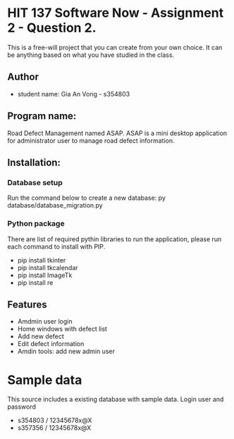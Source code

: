 # HIT 137 Software Now - Assignment 2 - Question 2.

This is a free-will project that you can create from your own choice. It can be anything based on what you have studied in the class.

## Author
* student name: Gia An Vong - s354803

## Program name:
Road Defect Management named ASAP.
ASAP is a mini desktop application for administrator user to manage road defect information.

## Installation:
### Database setup
Run the command below to create a new database: 
py database/database_migration.py


### Python package
There are list of required pythin libraries to run the application, please run each command to install with PIP.
* pip install tkinter
* pip install tkcalendar
* pip install ImageTk
* pip install re

## Features
* Amdmin user login
* Home windows with defect list
* Add new defect
* Edit defect information
* Amdin tools: add new admin user

# Sample data
This source includes a existing database with sample data.
Login user and password
* s354803   /   12345678x@X
* s357356   /   12345678x@X

